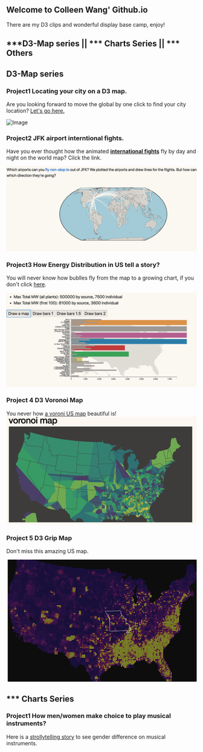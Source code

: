## Welcome to Colleen Wang' Github.io


There are my D3 clips and wonderful display base camp, enjoy!

## ***D3-Map series || *** Charts Series || *** Others

## D3-Map series

### Project1  Locating your city on a D3 map.  

Are you looking forward to move the global by one click to find your city location? [Let's go here.](links)

![Image](links)


### Project2  JFK airport interntional fights.

Have you ever thought how the animated [**international fights**](links) fly by day and night on the world map? Cilck the link.

![Image](https://github.com/collleenwang/D3-Arrow-Line-Map/blob/master/1.png)

### Project3  How Energy Distribution in US tell a story? 

You will never know how bublles fly from the map to a growing chart, if you don't click [here](links). 

![Image](https://github.com/collleenwang/D3-Energy-Map/blob/master/3.png)

### Project 4 D3 Voronoi Map

You never how [a voroni US map](links) beautiful is! 
![Image](https://github.com/collleenwang/colleenwang.github.io/blob/master/voronoi%20map.png)

### Project 5 D3 Grip Map

Don't miss this amazing US map.

![Image](https://github.com/collleenwang/colleenwang.github.io/blob/master/Grid%20Map.png)

## *** Charts Series

### Project1 How men/women make choice to play musical instruments?

Here is a [strollytelling story](links) to see gender difference on musical instruments. 




